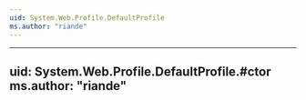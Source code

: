```yaml
---
uid: System.Web.Profile.DefaultProfile
ms.author: "riande"
---
```


---
uid: System.Web.Profile.DefaultProfile.#ctor
ms.author: "riande"
---
